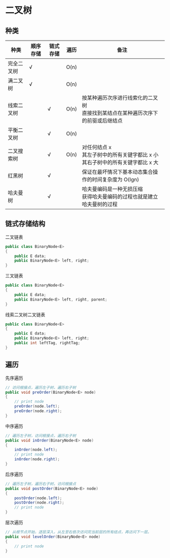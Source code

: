 # 二叉树

## 种类

|种类|顺序存储|链式存储|遍历|备注|
|---|---|---|---|---|
|完全二叉树|√||O(n)||
|满二叉树|√||O(n)||
|线索二叉树||√|O(n)|按某种遍历次序进行线索化的二叉树<br>直接找到某结点在某种遍历次序下的前驱或后继结点|
|平衡二叉树||√|O(n)||
|二叉搜索树||√|O(n)|对任何结点 x<br>其左子树中的所有关键字都比 x 小<br>其右子树中的所有关键字都比 x 大|
|红黑树||√||保证在最坏情况下基本动态集合操作的时间复杂度为 O(lgn)|
|哈夫曼树||√||哈夫曼编码是一种无损压缩<br>获得哈夫曼编码的过程也就是建立哈夫曼树的过程|

## 链式存储结构

二叉链表
```java
public class BinaryNode<E>
{
    public E data;
    public BinaryNode<E> left, right;
}
```

三叉链表
```java
public class BinaryNode<E>
{
    public E data;
    public BinaryNode<E> left, right, parent;
}
```

线索二叉树二叉链表
```java
public class BinaryNode<E>
{
    public E data;
    public BinaryNode<E> left, right;
    public int leftTag, rightTag;
}
```

## 遍历
先序遍历
```java
// 访问根接点，遍历左子树，遍历右子树
public void preOrder(BinaryNode<E> node)
{
    // print node
    preOrder(node.left);
    preOrder(node.right);
}
```

中序遍历
```java
// 遍历左子树，访问根接点，遍历右子树
public void inOrder(BinaryNode<E> node)
{
    inOrder(node.left);
    // print node
    inOrder(node.right);
}
```

后序遍历
```java
// 遍历左子树，遍历右子树，访问根接点
public void postOrder(BinaryNode<E> node)
{
    postOrder(node.left);
    postOrder(node.right);
    // print node
}
```

层次遍历
```java
// 从根节点开始，逐层深入，从左至右依次访问完当前层的所有结点，再访问下一层。
public void levelOrder(BinaryNode<E> node)
{
    // print node
}
```
